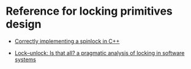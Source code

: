 # Reference for locking primitives design

- [Correctly implementing a spinlock in C++](https://rigtorp.se/spinlock/)

- [Lock–unlock: Is that all? a pragmatic analysis of locking in software systems](https://hal.science/hal-02084060/file/journal.pdf)
